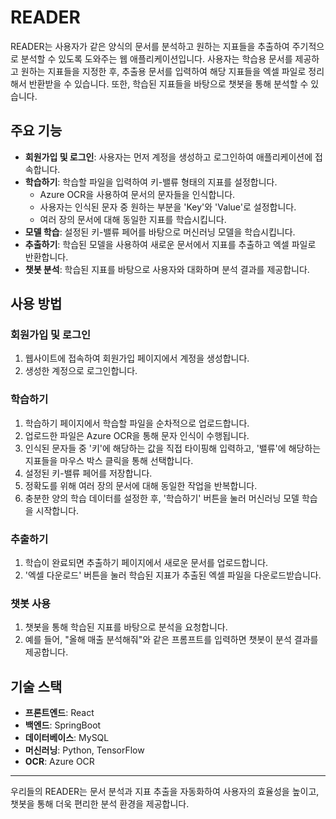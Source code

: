 # READER

  READER는 사용자가 같은 양식의 문서를 분석하고 원하는 지표들을 추출하여 주기적으로 분석할 수 있도록 도와주는 웹 애플리케이션입니다. 사용자는 학습용 문서를 제공하고 원하는 지표들을 지정한 후, 추출용 문서를 입력하여 해당 지표들을 엑셀 파일로 정리해서 반환받을 수 있습니다. 또한, 학습된 지표들을 바탕으로 챗봇을 통해 분석할 수 있습니다.

## 주요 기능
- **회원가입 및 로그인**: 사용자는 먼저 계정을 생성하고 로그인하여 애플리케이션에 접속합니다.
- **학습하기**: 학습할 파일을 입력하여 키-밸류 형태의 지표를 설정합니다.
  - Azure OCR을 사용하여 문서의 문자들을 인식합니다.
  - 사용자는 인식된 문자 중 원하는 부분을 'Key'와 'Value'로 설정합니다.
  - 여러 장의 문서에 대해 동일한 지표를 학습시킵니다.
- **모델 학습**: 설정된 키-밸류 페어를 바탕으로 머신러닝 모델을 학습시킵니다.
- **추출하기**: 학습된 모델을 사용하여 새로운 문서에서 지표를 추출하고 엑셀 파일로 반환합니다.
- **챗봇 분석**: 학습된 지표를 바탕으로 사용자와 대화하며 분석 결과를 제공합니다.

## 사용 방법

### 회원가입 및 로그인
1. 웹사이트에 접속하여 회원가입 페이지에서 계정을 생성합니다.
2. 생성한 계정으로 로그인합니다.

### 학습하기
1. 학습하기 페이지에서 학습할 파일을 순차적으로 업로드합니다.
2. 업로드한 파일은 Azure OCR을 통해 문자 인식이 수행됩니다.
3. 인식된 문자들 중 '키'에 해당하는 값을 직접 타이핑해 입력하고, '밸류'에 해당하는 지표들을 마우스 박스 클릭을 통해 선택합니다.
4. 설정된 키-밸류 페어를 저장합니다.
5. 정확도를 위해 여러 장의 문서에 대해 동일한 작업을 반복합니다.
6. 충분한 양의 학습 데이터를 설정한 후, '학습하기' 버튼을 눌러 머신러닝 모델 학습을 시작합니다.

### 추출하기
1. 학습이 완료되면 추출하기 페이지에서 새로운 문서를 업로드합니다.
2. '엑셀 다운로드' 버튼을 눌러 학습된 지표가 추출된 엑셀 파일을 다운로드받습니다.

### 챗봇 사용
1. 챗봇을 통해 학습된 지표를 바탕으로 분석을 요청합니다.
2. 예를 들어, "올해 매출 분석해줘"와 같은 프롬프트를 입력하면 챗봇이 분석 결과를 제공합니다.

## 기술 스택
- **프론트엔드**: React
- **백엔드**: SpringBoot
- **데이터베이스**: MySQL
- **머신러닝**: Python, TensorFlow
- **OCR**: Azure OCR
---

우리들의 READER는 문서 분석과 지표 추출을 자동화하여 사용자의 효율성을 높이고, 챗봇을 통해 더욱 편리한 분석 환경을 제공합니다.
